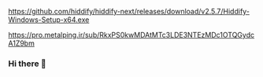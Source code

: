 https://github.com/hiddify/hiddify-next/releases/download/v2.5.7/Hiddify-Windows-Setup-x64.exe

https://pro.metalping.ir/sub/RkxPS0kwMDAtMTc3LDE3NTEzMDc1OTQGydcA1Z9bm

### Hi there 👋

<!--
**FLOKI000/FLOKI000** is a ✨ _special_ ✨ repository because its `README.md` (this file) appears on your GitHub profile.

Here are some ideas to get you started:

- 🔭 I’m currently working on ...
- 🌱 I’m currently learning ...
- 👯 I’m looking to collaborate on ...
- 🤔 I’m looking for help with ...
- 💬 Ask me about ...
- 📫 How to reach me: ...
- 😄 Pronouns: ...
- ⚡ Fun fact: ...
-->
